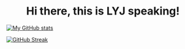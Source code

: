 <!--
**L6y6j6/L6y6j6** is a ✨ _special_ ✨ repository because its `README.md` (this file) appears on your GitHub profile.

Here are some ideas to get you started:

- 🔭 I’m currently working on ...
- 🌱 I’m currently learning ...
- 👯 I’m looking to collaborate on ...
- 🤔 I’m looking for help with ...
- 💬 Ask me about ...
- 📫 How to reach me: ...
- 😄 Pronouns: ...
- ⚡ Fun fact: ...
-->

<h1 align="center">Hi there, this is LYJ speaking!</h1>

[![My GitHub stats](https://github-readme-stats.vercel.app/api?username=LightYourJourney)](https://github.com/anuraghazra/github-readme-stats)

[![GitHub Streak](https://github-readme-streak-stats.herokuapp.com/?user=LightYourJourney)](https://git.io/streak-stats)
